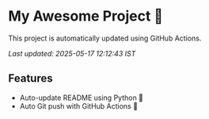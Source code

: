 # My Awesome Project 🚀

This project is automatically updated using GitHub Actions.

_Last updated: 2025-05-17 12:12:43 IST_

## Features
- Auto-update README using Python 🐍
- Auto Git push with GitHub Actions 🤖

